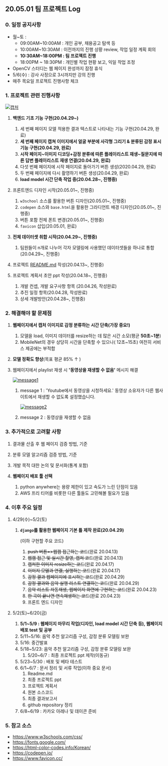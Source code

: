 ## 20.05.01 팀 프로젝트 Log

### 0. 일정 공지사항

- 월~토 :
  - 09:00AM~10:00AM : 개인 공부, 채용공고 탐색 등
  - 10:00AM~10:30AM : 이전까지의 진행 상황 review, 작업 일정 계획 회의
  - **10:30AM~18:00PM : 팀 프로젝트 진행**
  - 18:00PM ~ 18:30PM : 개인별 작업 현황 보고, 익일 작업 조정
- OpenCV 스터디는 웹 페이지 완성까지 잠정 휴식
- 5/6(수) : 강사 사정으로 3시까지만 강의 진행
- 매주 목요일 프로젝트 진행사항 체크



### 1. 프로젝트 관련 진행사항

[![캡처](https://user-images.githubusercontent.com/58945760/80307234-afdc8b80-8802-11ea-80a5-afb28bdfbb1f.PNG)](https://user-images.githubusercontent.com/58945760/80307234-afdc8b80-8802-11ea-80a5-afb28bdfbb1f.PNG)

1. **백엔드 기초 기능 구현(20.04.29~)**

   1. 세 번째 페이지 모델 적용한 결과 텍스트로 나타내는 기능 구현(20.04.29, 완료)
   2. **세 번째 페이지 캡쳐 이미지에서 얼굴 부분에 사각형 그리기 & 분류된 감정 표시 기능 구현(20.04.29, 완료)**
   3. **시작 페이지~이미지 디코딩+감정 분류에 따른 플레이리스트 재생~질문지에 따른 답변 플레이리스트 재생 연결(20.04.29, 완료)**
   4. 다섯 번째 페이지에 시작 페이지로 돌아가기 버튼 생성(2020.04.29, 완료)
   5. 두 번째 페이지에 다시 촬영하기 버튼 생성(20.04.29, 완료)
   6. **load model 시간 단축 작업 중(20.04.28~, 진행중)**

   

2. 프론트엔드 디자인 시작(20.05.01~, 진행중)

   1. `w3school` 소스를 활용한 버튼 디자인(20.05.01~, 진행중)
   2. `codepen` 소스와 `base.html`을 활용한 그라디언트 배경 디자인(20.05.01~, 진행중)
   3. 버튼 포함 전체 폰트 변경(20.05.01~, 진행중)
   4. `favicon` 삽입(20.05.01, 완료) 

   

3. **전체 데이터셋 취합 시작(20.04.29~, 진행중)**

   1. 팀원들이 n개로 나누어 각자 모델링에 사용했던 데이터셋들을 하나로 통합(20.04.29~, 진행중)

   

4. 프로젝트 [README.md](https://github.com/dannylee93/Emotion-Recognition/blob/master/README.md#emotion-recognition) 작성(20.04.13~, 진행중)

5. 프로젝트 계획서 초안 ppt 작성(20.04.18~, 진행중)
   1. 개발 컨셉, 개발 요구사항 항목 (20.04.26, 작성완료)
   2. 추진 일정 항목(20.04.28, 작성완료)
   3. 상세 개발방안(20.04.28~, 진행중)

   

### 2. 해결해야 할 문제점

1. **웹페이지에서 캡처 이미지로 감정 분류하는 시간 단축(가장 중요!)**

   1. 모델을 load, 이미지 데이터를 resize하는 데 많은 시간 소모(평균 **50초~1분**)
   2. MobileNet의 경우 상당히 시간을 단축할 수 있으나( 12초~15초) 여전히 서비스 제공에는 부적합

2. **모델 정확도 향상**(목표 평균 85% ↑ )

3. 웹페이지에서 playlist 재생 시 **'동영상을 재생할 수 없음'** 메시지 해결

   [![message1](https://user-images.githubusercontent.com/58945760/80307257-ca166980-8802-11ea-8e6a-f917c083a75a.PNG)](https://user-images.githubusercontent.com/58945760/80307257-ca166980-8802-11ea-8e6a-f917c083a75a.PNG)

   1. message 1 : 'Youtube에서 동영상을 시청하세요.' 동영상 소유자가 다른 웹사이트에서 재생할 수 없도록 설정했습니다.

      [![message2](https://user-images.githubusercontent.com/58945760/80307311-2d080080-8803-11ea-9b75-02cd9c5c9398.PNG)](https://user-images.githubusercontent.com/58945760/80307311-2d080080-8803-11ea-9b75-02cd9c5c9398.PNG)

   2. message 2 : 동영상을 재생할 수 없음

   

### 3. 추가적으로 고려할 사항

1. 결과물 산출 후 웹 페이지 검증 방법, 기준

2. 분류 모델 알고리즘 검증 방법, 기준

3. 개발 목적 대한 논의 및 문서화(통계 포함)

4. **웹페이지 배포 툴 선택** 

   1. python anywhere는 용량 제한이 있고 속도가 느린 단점이 있음 
   2. AWS 프리 티어를 비롯한 다른 툴들도 고민해볼 필요가 있음

   

### 4. 이후 주요 일정

1. 4/29(수)~5/2(토)

   1. **`django`를 활용한 웹페이지 기본 틀 제작 완료(20.04.29)**

      (이하 구현할 주요 코드)

      1. <del>push 버튼=>웹캠 접근하는 코드</del>(완료 20.04.13)
      2. <del>웹캠 접근 및 실시간 촬영, 캡쳐 코드</del>(완료 20.04.13)
      3. <del>캡쳐한 이미지 resize하는 코드</del>(완료 20.04.17)
      4. <del>이미지 모델과 연결, 실행하는 코드</del>(완료 20.04.17)
      5. <del>감정 결과 웹페이지에 표시하는 코드</del>(완료 20.04.29)
      6. <del>감정 결과와 음악 실행 리스트 연결하는 코드</del>(완료 20.04.29)
      7. <del>음악 리스트 자동재생, 웹페이지 화면에 구현하는 코드</del>(완료 20.04.23)
      8. <del>한 곡이 끝나면 연속재생하는 코드</del>(완료 20.04.23)
      9. 프론트 엔드 디자인

      

2. 5/2(토)~6/20(금)
   1. **5/1~5/9 : 웹페이지 마무리 작업(디자인, load model 시간 단축 등), 웹페이지 배포 test 및 공부**
   2. 5/11~5/16: 음악 추천 알고리즘 구성, 감정 분류 모델링 보완
   3. 5/16: 중간발표 
   4. 5/18~5/23: 음악 추천 알고리즘 구성, 감정 분류 모델링 보완
      1. 5/20~6/7 : 최종 프로젝트 ppt 제작(이동규)
   5. 5/23~5/30 : 배포 및 베타 테스트 
   6. 6/1~6/7 : 문서 정리 및 서류 작업(이하 중요 문서)
      1. Readme.md
      2. 최종 프로젝트 ppt
      3.  프로젝트 계획서
      4. 원본 소스코드
      5. 최종 결과보고서
      6. github repository 정리
   7. 6/8~6/19 : 카카오 아레나 및 데이콘 준비



### 5. 참고 소스

- https://www.w3schools.com/css/
- https://fonts.google.com/
- https://html-color-codes.info/Korean/
- https://codepen.io/
- https://www.favicon.cc/

